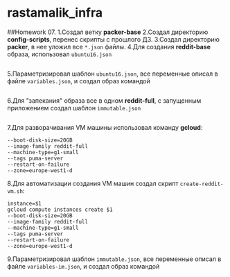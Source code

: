 # rastamalik_infra

##Homework 07. 
1.Создал ветку **packer-base** 
2.Создал директорию **config-scripts**, перенес скрипты с прошлого ДЗ.
3.Создал директорию **packer**, в нее уложил все ```*.json``` файлы. 
4.Для создания **reddit-base** образа, использовал ```ubuntu16.json```  
```$ packer build ubuntu16.json
```
5.Параметризировал шаблон ```ubuntu16.json```, все переменные описал в файле ```variables.json```, и создал образ командой 
```$ packer build -var-file=variables.json ubuntu16.json
```
6.Для "запекания" образа все в одном **reddit-full**, с запущенным приложением создал шаблон ```immutable.json``` 
```$ packer build immutable.json 
```
7.Для разворачивания VM машины использовал команду **gcloud**: 
```gcloud compute instances create reddit-full 
--boot-disk-size=20GB 
--image-family reddit-full 
--machine-type=g1-small 
--tags puma-server 
--restart-on-failure 
--zone=europe-west1-d 
```
8.Для автоматизации создания VM машин создал скрипт ```create-reddit-vm.sh```: 
```#!/bin/bash 
instance=$1 
gcloud compute instances create $1 
--boot-disk-size=20GB 
--image-family reddit-full 
--machine-type=g1-small 
--tags puma-server 
--restart-on-failure 
--zone=europe-west1-d 
```
9.Параметризировал шаблон ```immutable.json```, все переменные описал в файле ```variables-im.json```, и создал образ командой 
  ```$ packer build -var-file=variables-im.json immutable.json 
```

